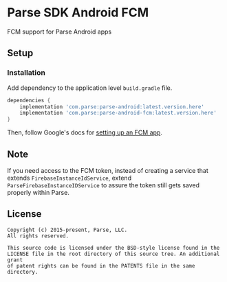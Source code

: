 # Parse SDK Android FCM
FCM support for Parse Android apps

## Setup

### Installation

Add dependency to the application level `build.gradle` file.

```groovy
dependencies {
    implementation 'com.parse:parse-android:latest.version.here'
    implementation 'com.parse:parse-android-fcm:latest.version.here'
}
```
Then, follow Google's docs for [setting up an FCM app](https://firebase.google.com/docs/cloud-messaging/android/client).

## Note
If you need access to the FCM token, instead of creating a service that extends `FirebaseInstanceIdService`, extend `ParseFirebaseInstanceIDService` to assure the token still gets saved properly within Parse.

## License
    Copyright (c) 2015-present, Parse, LLC.
    All rights reserved.

    This source code is licensed under the BSD-style license found in the
    LICENSE file in the root directory of this source tree. An additional grant
    of patent rights can be found in the PATENTS file in the same directory.